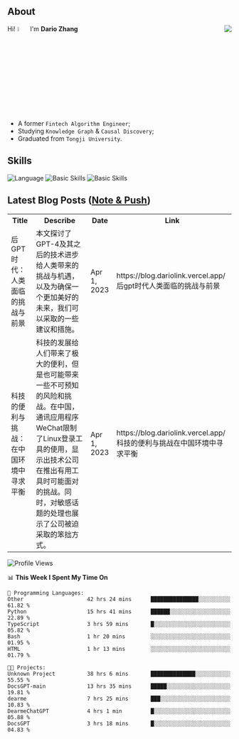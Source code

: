 ## About

<img align="right" src="https://github-readme-stats.vercel.app/api?username=dario-github&show_icons=true&bg_color=00000000&hide_title=true&hide_border=true&include_all_commits=true&count_private=true&theme=transparent" />

Hi! <img src="https://media.giphy.com/media/hvRJCLFzcasrR4ia7z/giphy.gif" width="5%"> I'm **Dario Zhang**

- A former `Fintech Algorithm Engineer`;
- Studying `Knowledge Graph` & `Causal Discovery`;
- Graduated from `Tongji University`.

## Skills

![Language](https://skillicons.dev/icons?i=py,matlab,pytorch,latex,regex,mysql,sqlite)
![Basic Skills](https://skillicons.dev/icons?i=bash,git,linux,md)
![Basic Skills](https://skillicons.dev/icons?i=vim,vscode,jupyterlab)

## Latest Blog Posts ([Note & Push](https://blog.dariolink.vercel.app/))

<table>
  <tr><th>Title</th><th>Describe</th><th>Date</th><th>Link</th></tr>
  <!-- BLOG-POST-LIST:START --><tr><td>后GPT时代：人类面临的挑战与前景</td><td>本文探讨了GPT-4及其之后的技术进步给人类带来的挑战与机遇，以及为确保一个更加美好的未来，我们可以采取的一些建议和措施。</td><td>Apr 1, 2023</td><td>https://blog.dariolink.vercel.app/后gpt时代人类面临的挑战与前景</td></tr><tr><td>科技的便利与挑战：在中国环境中寻求平衡</td><td>科技的发展给人们带来了极大的便利，但是也可能带来一些不可预知的风险和挑战。在中国，通讯应用程序WeChat限制了Linux登录工具的使用，显示出技术公司在推出有用工具时可能面对的挑战。同时，对敏感话题的处理也展示了公司被迫采取的笨拙方式。</td><td>Apr 1, 2023</td><td>https://blog.dariolink.vercel.app/科技的便利与挑战在中国环境中寻求平衡</td></tr><!-- BLOG-POST-LIST:END -->
</table>

<!--START_SECTION:waka-->
![Profile Views](http://img.shields.io/badge/Profile%20Views-0-blue)

📊 **This Week I Spent My Time On** 

```text
💬 Programming Languages: 
Other                    42 hrs 24 mins      ███████████████░░░░░░░░░░   61.82 % 
Python                   15 hrs 41 mins      ██████░░░░░░░░░░░░░░░░░░░   22.89 % 
TypeScript               3 hrs 59 mins       █░░░░░░░░░░░░░░░░░░░░░░░░   05.82 % 
Bash                     1 hr 20 mins        ░░░░░░░░░░░░░░░░░░░░░░░░░   01.95 % 
HTML                     1 hr 13 mins        ░░░░░░░░░░░░░░░░░░░░░░░░░   01.79 % 

🐱‍💻 Projects: 
Unknown Project          38 hrs 6 mins       ██████████████░░░░░░░░░░░   55.55 % 
DocsGPT-main             13 hrs 35 mins      █████░░░░░░░░░░░░░░░░░░░░   19.81 % 
dearme                   7 hrs 25 mins       ███░░░░░░░░░░░░░░░░░░░░░░   10.83 % 
DearmeChatGPT            4 hrs 1 min         █░░░░░░░░░░░░░░░░░░░░░░░░   05.88 % 
DocsGPT                  3 hrs 18 mins       █░░░░░░░░░░░░░░░░░░░░░░░░   04.83 % 
```


<!--END_SECTION:waka-->
